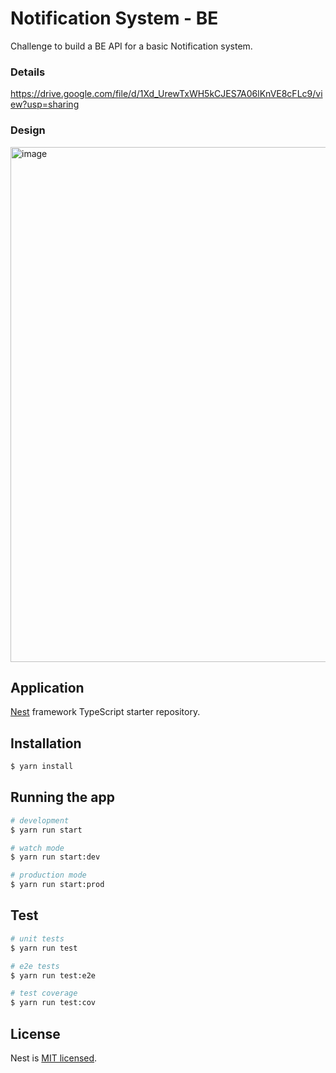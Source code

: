 # Notification System - BE
Challenge to build a BE API for a basic Notification system.

### Details
https://drive.google.com/file/d/1Xd_UrewTxWH5kCJES7A06lKnVE8cFLc9/view?usp=sharing

### Design 

<img width="824" alt="image" src="https://github.com/kilisoria/notification-system/assets/1625715/adb10a04-3ea1-45b6-ba6c-dcfee0af0997">



## Application

[Nest](https://github.com/nestjs/nest) framework TypeScript starter repository.

## Installation

```bash
$ yarn install
```

## Running the app

```bash
# development
$ yarn run start

# watch mode
$ yarn run start:dev

# production mode
$ yarn run start:prod
```

## Test

```bash
# unit tests
$ yarn run test

# e2e tests
$ yarn run test:e2e

# test coverage
$ yarn run test:cov
```

## License

Nest is [MIT licensed](LICENSE).
